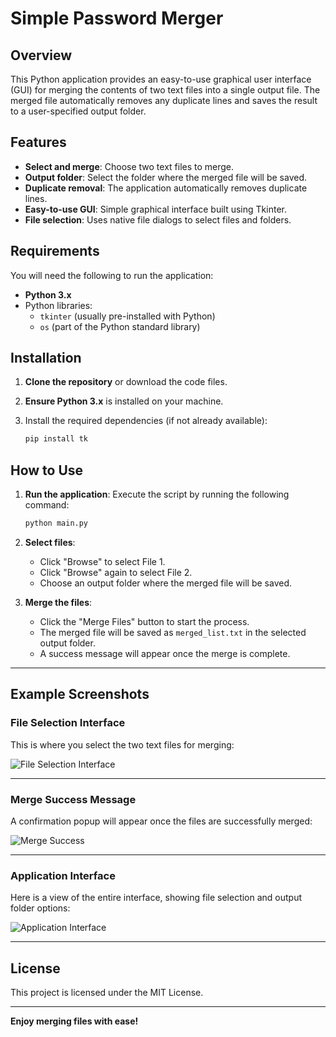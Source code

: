 # **Simple Password Merger**

## Overview

This Python application provides an easy-to-use graphical user interface (GUI) for merging the contents of two text files into a single output file. The merged file automatically removes any duplicate lines and saves the result to a user-specified output folder.

## Features

- **Select and merge**: Choose two text files to merge.
- **Output folder**: Select the folder where the merged file will be saved.
- **Duplicate removal**: The application automatically removes duplicate lines.
- **Easy-to-use GUI**: Simple graphical interface built using Tkinter.
- **File selection**: Uses native file dialogs to select files and folders.

## Requirements

You will need the following to run the application:

- **Python 3.x**
- Python libraries:
  - `tkinter` (usually pre-installed with Python)
  - `os` (part of the Python standard library)

## Installation

1. **Clone the repository** or download the code files.
2. **Ensure Python 3.x** is installed on your machine.
3. Install the required dependencies (if not already available):

    ```bash
    pip install tk
    ```

## How to Use

1. **Run the application**: Execute the script by running the following command:

    ```bash
    python main.py
    ```

2. **Select files**:
   - Click "Browse" to select File 1.
   - Click "Browse" again to select File 2.
   - Choose an output folder where the merged file will be saved.

3. **Merge the files**: 
   - Click the "Merge Files" button to start the process.
   - The merged file will be saved as `merged_list.txt` in the selected output folder.
   - A success message will appear once the merge is complete.

---

## Example Screenshots

### **File Selection Interface**

This is where you select the two text files for merging:

![File Selection Interface](https://github.com/user-attachments/assets/0bbfb613-aeae-4f74-b1da-992b3f93336b)

---

### **Merge Success Message**

A confirmation popup will appear once the files are successfully merged:

![Merge Success](https://github.com/user-attachments/assets/30cb1420-3103-4f59-86c4-74e5ac4813ba)

---

### **Application Interface**

Here is a view of the entire interface, showing file selection and output folder options:

![Application Interface](https://github.com/user-attachments/assets/106a054d-b389-4f7e-960b-3660c653e3e0)

---

## License

This project is licensed under the MIT License.

---

**Enjoy merging files with ease!**
